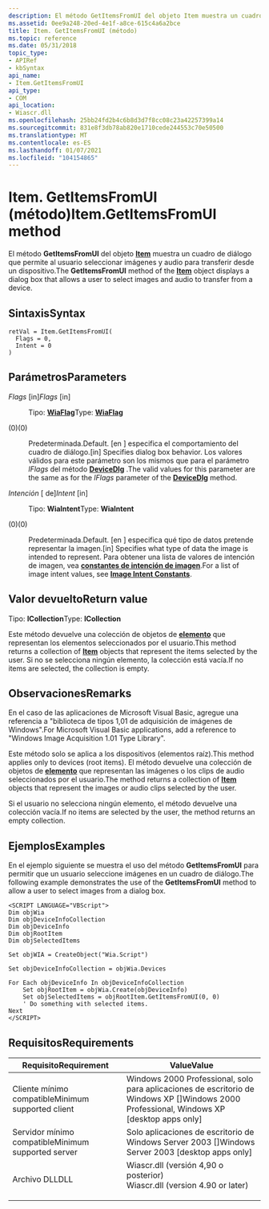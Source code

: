 ```yaml
---
description: El método GetItemsFromUI del objeto Item muestra un cuadro de diálogo que permite al usuario seleccionar imágenes y audio para transferir desde un dispositivo.
ms.assetid: 0ee9a248-20ed-4e1f-a8ce-615c4a6a2bce
title: Item. GetItemsFromUI (método)
ms.topic: reference
ms.date: 05/31/2018
topic_type:
- APIRef
- kbSyntax
api_name:
- Item.GetItemsFromUI
api_type:
- COM
api_location:
- Wiascr.dll
ms.openlocfilehash: 25bb24fd2b4c6b8d3d7f8cc08c23a42257399a14
ms.sourcegitcommit: 831e8f3db78ab820e1710cede244553c70e50500
ms.translationtype: MT
ms.contentlocale: es-ES
ms.lasthandoff: 01/07/2021
ms.locfileid: "104154865"
---
```

# <a name="itemgetitemsfromui-method"></a><span data-ttu-id="c7efe-103">Item. GetItemsFromUI (método)</span><span class="sxs-lookup"><span data-stu-id="c7efe-103">Item.GetItemsFromUI method</span></span>

<span data-ttu-id="c7efe-104">El método **GetItemsFromUI** del objeto [**Item**](-wia-item.md) muestra un cuadro de diálogo que permite al usuario seleccionar imágenes y audio para transferir desde un dispositivo.</span><span class="sxs-lookup"><span data-stu-id="c7efe-104">The **GetItemsFromUI** method of the [**Item**](-wia-item.md) object displays a dialog box that allows a user to select images and audio to transfer from a device.</span></span>

## <a name="syntax"></a><span data-ttu-id="c7efe-105">Sintaxis</span><span class="sxs-lookup"><span data-stu-id="c7efe-105">Syntax</span></span>


```JScript
retVal = Item.GetItemsFromUI(
  Flags = 0,
  Intent = 0
)
```



## <a name="parameters"></a><span data-ttu-id="c7efe-106">Parámetros</span><span class="sxs-lookup"><span data-stu-id="c7efe-106">Parameters</span></span>

<dl> <dt>

<span data-ttu-id="c7efe-107">*Flags* \[in\]</span><span class="sxs-lookup"><span data-stu-id="c7efe-107">*Flags* \[in\]</span></span>
</dt> <dd>

<span data-ttu-id="c7efe-108">Tipo: **[ **WiaFlag**](-wia-wiaflag.md)**</span><span class="sxs-lookup"><span data-stu-id="c7efe-108">Type: **[**WiaFlag**](-wia-wiaflag.md)**</span></span>

<dt>



 <span data-ttu-id="c7efe-109"> (0)</span><span class="sxs-lookup"><span data-stu-id="c7efe-109">(0)</span></span>


</dt> <dd>

<span data-ttu-id="c7efe-110">Predeterminada.</span><span class="sxs-lookup"><span data-stu-id="c7efe-110">Default.</span></span> <span data-ttu-id="c7efe-111">\[en \] especifica el comportamiento del cuadro de diálogo.</span><span class="sxs-lookup"><span data-stu-id="c7efe-111">\[in\] Specifies dialog box behavior.</span></span> <span data-ttu-id="c7efe-112">Los valores válidos para este parámetro son los mismos que para el parámetro *lFlags* del método [**DeviceDlg**](/windows/desktop/api/wia_xp/nf-wia_xp-iwiaitem-devicedlg) .</span><span class="sxs-lookup"><span data-stu-id="c7efe-112">The valid values for this parameter are the same as for the *lFlags* parameter of the [**DeviceDlg**](/windows/desktop/api/wia_xp/nf-wia_xp-iwiaitem-devicedlg) method.</span></span>

</dd> </dl> </dd> <dt>

<span data-ttu-id="c7efe-113">*Intención* \[ de\]</span><span class="sxs-lookup"><span data-stu-id="c7efe-113">*Intent* \[in\]</span></span>
</dt> <dd>

<span data-ttu-id="c7efe-114">Tipo: **WiaIntent**</span><span class="sxs-lookup"><span data-stu-id="c7efe-114">Type: **WiaIntent**</span></span>

<dt>



 <span data-ttu-id="c7efe-115"> (0)</span><span class="sxs-lookup"><span data-stu-id="c7efe-115">(0)</span></span>


</dt> <dd>

<span data-ttu-id="c7efe-116">Predeterminada.</span><span class="sxs-lookup"><span data-stu-id="c7efe-116">Default.</span></span> <span data-ttu-id="c7efe-117">\[en \] especifica qué tipo de datos pretende representar la imagen.</span><span class="sxs-lookup"><span data-stu-id="c7efe-117">\[in\] Specifies what type of data the image is intended to represent.</span></span> <span data-ttu-id="c7efe-118">Para obtener una lista de valores de intención de imagen, vea [**constantes de intención de imagen**](-wia-imageintentconstants.md).</span><span class="sxs-lookup"><span data-stu-id="c7efe-118">For a list of image intent values, see [**Image Intent Constants**](-wia-imageintentconstants.md).</span></span>

</dd> </dl> </dd> </dl>

## <a name="return-value"></a><span data-ttu-id="c7efe-119">Valor devuelto</span><span class="sxs-lookup"><span data-stu-id="c7efe-119">Return value</span></span>

<span data-ttu-id="c7efe-120">Tipo: **ICollection**</span><span class="sxs-lookup"><span data-stu-id="c7efe-120">Type: **ICollection**</span></span>

<span data-ttu-id="c7efe-121">Este método devuelve una colección de objetos de [**elemento**](-wia-item.md) que representan los elementos seleccionados por el usuario.</span><span class="sxs-lookup"><span data-stu-id="c7efe-121">This method returns a collection of [**Item**](-wia-item.md) objects that represent the items selected by the user.</span></span> <span data-ttu-id="c7efe-122">Si no se selecciona ningún elemento, la colección está vacía.</span><span class="sxs-lookup"><span data-stu-id="c7efe-122">If no items are selected, the collection is empty.</span></span>

## <a name="remarks"></a><span data-ttu-id="c7efe-123">Observaciones</span><span class="sxs-lookup"><span data-stu-id="c7efe-123">Remarks</span></span>

<span data-ttu-id="c7efe-124">En el caso de las aplicaciones de Microsoft Visual Basic, agregue una referencia a "biblioteca de tipos 1,01 de adquisición de imágenes de Windows".</span><span class="sxs-lookup"><span data-stu-id="c7efe-124">For Microsoft Visual Basic applications, add a reference to "Windows Image Acquisition 1.01 Type Library".</span></span>

<span data-ttu-id="c7efe-125">Este método solo se aplica a los dispositivos (elementos raíz).</span><span class="sxs-lookup"><span data-stu-id="c7efe-125">This method applies only to devices (root items).</span></span> <span data-ttu-id="c7efe-126">El método devuelve una colección de objetos de [**elemento**](-wia-item.md) que representan las imágenes o los clips de audio seleccionados por el usuario.</span><span class="sxs-lookup"><span data-stu-id="c7efe-126">The method returns a collection of [**Item**](-wia-item.md) objects that represent the images or audio clips selected by the user.</span></span>

<span data-ttu-id="c7efe-127">Si el usuario no selecciona ningún elemento, el método devuelve una colección vacía.</span><span class="sxs-lookup"><span data-stu-id="c7efe-127">If no items are selected by the user, the method returns an empty collection.</span></span>

## <a name="examples"></a><span data-ttu-id="c7efe-128">Ejemplos</span><span class="sxs-lookup"><span data-stu-id="c7efe-128">Examples</span></span>

<span data-ttu-id="c7efe-129">En el ejemplo siguiente se muestra el uso del método **GetItemsFromUI** para permitir que un usuario seleccione imágenes en un cuadro de diálogo.</span><span class="sxs-lookup"><span data-stu-id="c7efe-129">The following example demonstrates the use of the **GetItemsFromUI** method to allow a user to select images from a dialog box.</span></span>


```JScript
<SCRIPT LANGUAGE="VBScript">
Dim objWia
Dim objDeviceInfoCollection
Dim objDeviceInfo
Dim objRootItem
Dim objSelectedItems
 
Set objWIA = CreateObject("Wia.Script")
 
Set objDeviceInfoCollection = objWia.Devices
 
For Each objDeviceInfo In objDeviceInfoCollection
    Set objRootItem = objWia.Create(objDeviceInfo)
    Set objSelectedItems = objRootItem.GetItemsFromUI(0, 0)
    ' Do something with selected items.
Next
</SCRIPT>
```



## <a name="requirements"></a><span data-ttu-id="c7efe-130">Requisitos</span><span class="sxs-lookup"><span data-stu-id="c7efe-130">Requirements</span></span>



| <span data-ttu-id="c7efe-131">Requisito</span><span class="sxs-lookup"><span data-stu-id="c7efe-131">Requirement</span></span> | <span data-ttu-id="c7efe-132">Value</span><span class="sxs-lookup"><span data-stu-id="c7efe-132">Value</span></span> |
|-------------------------------------|---------------------------------------------------------------------------------------------------------------|
| <span data-ttu-id="c7efe-133">Cliente mínimo compatible</span><span class="sxs-lookup"><span data-stu-id="c7efe-133">Minimum supported client</span></span><br/> | <span data-ttu-id="c7efe-134">Windows 2000 Professional, solo para aplicaciones de escritorio de Windows XP \[\]</span><span class="sxs-lookup"><span data-stu-id="c7efe-134">Windows 2000 Professional, Windows XP \[desktop apps only\]</span></span><br/>                                        |
| <span data-ttu-id="c7efe-135">Servidor mínimo compatible</span><span class="sxs-lookup"><span data-stu-id="c7efe-135">Minimum supported server</span></span><br/> | <span data-ttu-id="c7efe-136">Solo aplicaciones de escritorio de Windows Server 2003 \[\]</span><span class="sxs-lookup"><span data-stu-id="c7efe-136">Windows Server 2003 \[desktop apps only\]</span></span><br/>                                                          |
| <span data-ttu-id="c7efe-137">Archivo DLL</span><span class="sxs-lookup"><span data-stu-id="c7efe-137">DLL</span></span><br/>                      | <dl> <span data-ttu-id="c7efe-138"><dt>Wiascr.dll (versión 4,90 o posterior)</dt></span><span class="sxs-lookup"><span data-stu-id="c7efe-138"><dt>Wiascr.dll (version 4.90 or later)</dt></span></span> </dl> |



 

 




